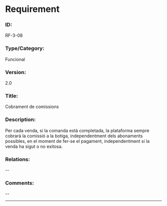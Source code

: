 # Requirement

### ID:
RF-3-08

### Type/Category:
Funcional

### Version:
2.0

### Title:
Cobrament de comissions

### Description:
Per cada venda, si la comanda està completada, la plataforma sempre cobrarà la comissió a la botiga, independentment dels abonaments possibles, en el moment de fer-se el pagament, independentment si la venda ha sigut o no exitosa.

### Relations:
--

### Comments:
--

---